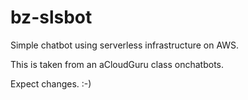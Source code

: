 # bz-slsbot

Simple chatbot using serverless infrastructure on AWS.

This is taken from an aCloudGuru class onchatbots.

Expect changes.  :-)

